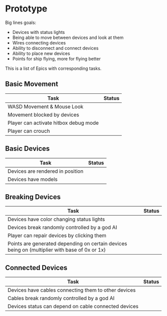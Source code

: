 # Prototype
Big lines goals:
- Devices with status lights
- Being able to move between devices and look at them
- Wires connecting devices
- Ability to disconnect and connect devices
- Ability to place new devices
- Points for ship flying, more for flying better

This is a list of Epics with corresponding tasks.

## Basic Movement
| Task                                                                | Status |
|---------------------------------------------------------------------|--------|
| WASD Movement & Mouse Look                                          |        |
| Movement blocked by devices                                         |        |
| Player can activate hitbox debug mode                               |        |
| Player can crouch                                                   |        |

## Basic Devices
| Task                                                                | Status |
|---------------------------------------------------------------------|--------|
| Devices are rendered in position                                    |        |
| Devices have models                                                 |        |

## Breaking Devices
| Task                                                                | Status |
|---------------------------------------------------------------------|--------|
| Devices have color changing status lights                           |        |
| Devices break randomly controlled by a god AI                       |        |
| Player can repair devices by clicking them                          |        |
| Points are generated depending on certain devices being on (multiplier with base of 0x or 1x) |  |

## Connected Devices
| Task                                                                | Status |
|---------------------------------------------------------------------|--------|
| Devices have cables connecting them to other devices                |        |
| Cables break randomly controlled by a god AI                        |        |
| Devices status can depend on cable connected devices                |        |
